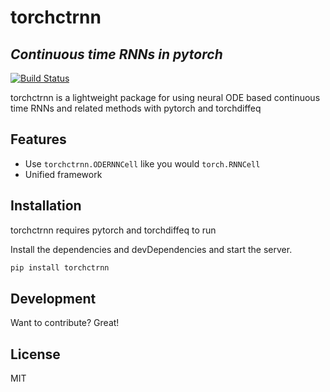 # torchctrnn
## _Continuous time RNNs in pytorch_

[![Build Status](https://travis-ci.org/joemccann/dillinger.svg?branch=master)](https://travis-ci.org/joemccann/dillinger)

torchctrnn is a lightweight package for using neural ODE based continuous time RNNs and related methods with pytorch and torchdiffeq

## Features

- Use `torchctrnn.ODERNNCell` like you would `torch.RNNCell`
- Unified framework

## Installation

torchctrnn requires pytorch and torchdiffeq to run

Install the dependencies and devDependencies and start the server.

```sh
pip install torchctrnn
```

## Development

Want to contribute? Great!

## License

MIT